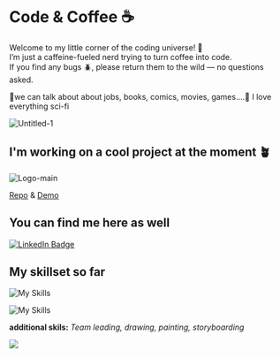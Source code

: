 # Code & Coffee ☕️
Welcome to my little corner of the coding universe! 🚀 <br/>
I’m just a caffeine-fueled nerd trying to turn coffee into code. </br>
If you find any bugs 🪲, please return them to the wild — no questions asked. <br/>

💬we can talk about about jobs, books, comics, movies, games....🔭 I love everything sci-fi

![Untitled-1](https://github.com/user-attachments/assets/88b4ef13-a522-44c1-bda1-ded4b5bfb4cd)


## I'm working on a cool project at the moment 🪴

![Logo-main](https://github.com/user-attachments/assets/10171014-099b-41e6-9bad-0a42dc67795e)

<a href="https://github.com/StephMode/plant-pal">Repo</a> & <a href="https://rooted-capstone.vercel.app/home">Demo</a>


## You can find me here as well
<div id="badges">
  <a href="https://www.linkedin.com/in/levin-thiel-298004103/">
    <img src="https://img.shields.io/badge/LinkedIn-blue?style=for-the-badge&logo=linkedin&logoColor=white" alt="LinkedIn Badge"/>
  </a>
</div>

## My skillset so far 

![My Skills](https://skillicons.dev/icons?i=react,nextjs,styledcomponents,js,html,css,wordpress,github)

![My Skills](https://skillicons.dev/icons?i=ps,xd,ai,pr,figma)

**additional skils:** _Team leading, drawing, painting, storyboarding_

<div>
<a href="https://visitorbadge.io/status?path=https%3A%2F%2Fgithub.com%2Flevinthiel%2Flevinthiel%2Fedit%2Fmain%2FREADME.md"><img src="https://api.visitorbadge.io/api/visitors?path=https%3A%2F%2Fgithub.com%2Flevinthiel%2Flevinthiel%2Fedit%2Fmain%2FREADME.md&labelColor=%23697689&countColor=%23263759&style=flat&labelStyle=none" /></a>
</div>


